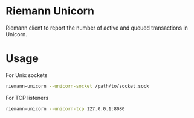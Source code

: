Riemann Unicorn
=============

Riemann client to report the number of active and queued transactions in Unicorn.

Usage
=============

For Unix sockets
```bash
riemann-unicorn --unicorn-socket /path/to/socket.sock
```

For TCP listeners
```bash
riemann-unicorn --unicorn-tcp 127.0.0.1:8080
```